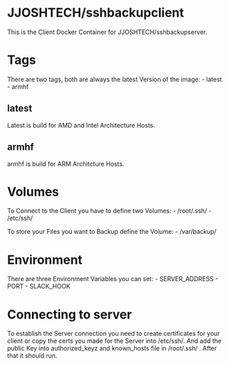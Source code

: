 # JJOSHTECH/sshbackupclient
This is the Client Docker Container for JJOSHTECH/sshbackupserver.

# Tags

There are two tags, both are always the latest Version of the image:
    - latest
    - armhf
    
## latest

Latest is build for AMD and Intel Architecture Hosts.

## armhf

armhf is build for ARM Architcture Hosts.

# Volumes

To Connect to the Client you have to define two Volumes:
    - /root/.ssh/
    - /etc/ssh/
    
To store your Files you want to Backup define the Volume:
    - /var/backup/

# Environment

There are three Environment Variables you can set:
    - SERVER_ADDRESS
    - PORT
    - SLACK_HOOK

# Connecting to server

To establish the Server connection you need to create certificates for your client or copy the certs you made for the Server into /etc/ssh/.
And add the public Key into authorized_keyz and known_hosts file in /root/.ssh/ . After that it should run.
